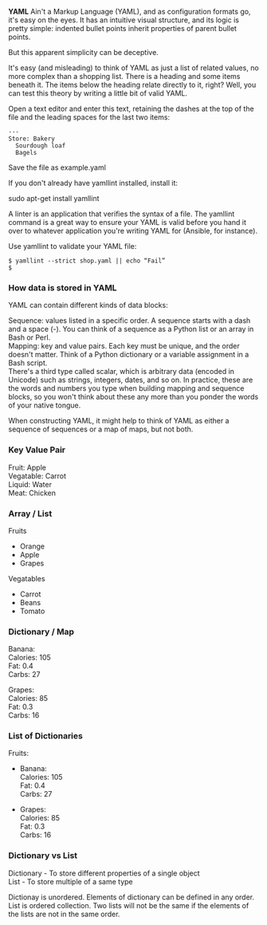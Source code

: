 **YAML** Ain't a Markup Language (YAML), and as configuration formats go, it's easy on the eyes. It has an intuitive visual structure, and its logic is pretty simple: indented bullet points inherit properties of parent bullet points.   
   
But this apparent simplicity can be deceptive.   
   
It's easy (and misleading) to think of YAML as just a list of related values, no more complex than a shopping list. There is a heading and some items beneath it. The items below the heading relate directly to it, right? Well, you can test this theory by writing a little bit of valid YAML.   
   
Open a text editor and enter this text, retaining the dashes at the top of the file and the leading spaces for the last two items:   
```console
---   
Store: Bakery   
  Sourdough loaf   
  Bagels   
```
Save the file as example.yaml    
   
If you don't already have yamllint installed, install it:   
   
sudo apt-get install yamllint   
   
A linter is an application that verifies the syntax of a file. The yamllint command is a great way to ensure your YAML is valid before you hand it over to whatever application you're writing YAML for (Ansible, for instance).   
   
Use yamllint to validate your YAML file:   
```console   
$ yamllint --strict shop.yaml || echo “Fail”   
$   
``` 
### How data is stored in YAML   
YAML can contain different kinds of data blocks:   
   
Sequence: values listed in a specific order. A sequence starts with a dash and a space (-). You can think of a sequence as a Python list or an array in Bash or Perl.   
Mapping: key and value pairs. Each key must be unique, and the order doesn't matter. Think of a Python dictionary or a variable assignment in a Bash script.   
There's a third type called scalar, which is arbitrary data (encoded in Unicode) such as strings, integers, dates, and so on. In practice, these are the words and numbers you type when building mapping and sequence blocks, so you won't think about these any more than you ponder the words of your native tongue.   
   
When constructing YAML, it might help to think of YAML as either a sequence of sequences or a map of maps, but not both.   
   
### Key Value Pair   
Fruit: Apple    
Vegatable: Carrot    
Liquid: Water    
Meat: Chicken    
   
### Array / List   
Fruits   
-  Orange    
-  Apple    
-  Grapes    
   
Vegatables    
- Carrot    
- Beans    
- Tomato   
   
### Dictionary / Map    
Banana:   
  Calories: 105    
  Fat: 0.4    
  Carbs: 27    
   
Grapes:   
  Calories: 85   
  Fat: 0.3   
  Carbs: 16   
   
### List of Dictionaries    
Fruits:   
-  Banana:   
     Calories: 105    
     Fat: 0.4    
     Carbs: 27    
   
-  Grapes:   
     Calories: 85   
     Fat: 0.3   
     Carbs: 16   
   
   
### Dictionary vs List    
Dictionary - To store different properties of a single object    
List - To store multiple of a same type    
   
Dictionay is unordered. Elements of dictionary can be defined in any order.    
List is ordered collection. Two lists will not be the same if the elements of the lists are not in the same order.      
   
